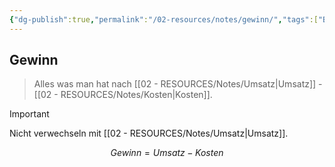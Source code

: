 ```yaml
---
{"dg-publish":true,"permalink":"/02-resources/notes/gewinn/","tags":["BWL/formel"],"noteIcon":"","updated":"2025-09-05T10:12:28.000+02:00"}
---
```


## Gewinn 
>Alles was man hat nach [[02 - RESOURCES/Notes/Umsatz\|Umsatz]] - [[02 - RESOURCES/Notes/Kosten\|Kosten]].

 >[!important] 
 >Nicht verwechseln mit [[02 - RESOURCES/Notes/Umsatz\|Umsatz]].


$$
Gewinn = Umsatz - Kosten
$$